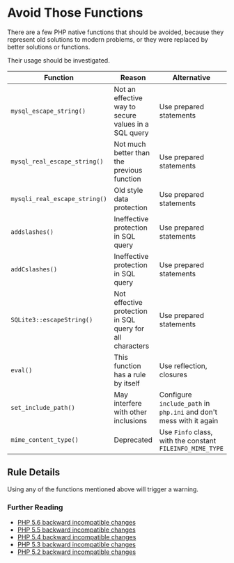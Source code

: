 <!-- Good Practices -->
# Avoid Those Functions

There are a few PHP native functions that should be avoided, because they represent old solutions to modern problems, or they were replaced by better solutions or functions. 

Their usage should be investigated. 

Function | Reason  |  Alternative
-------- | ------ | -----------
`mysql_escape_string()`  | Not an effective way to secure values in a SQL query  |  Use prepared statements
`mysql_real_escape_string()`  |  Not much better than the previous function  | Use prepared statements
`mysqli_real_escape_string()`  |  Old style data protection  | Use prepared statements
`addslashes()`  | Ineffective protection in SQL query  | Use prepared statements
`addCslashes()`  | Ineffective protection in SQL query  | Use prepared statements
`SQLite3::escapeString()` | Not effective protection in SQL query for all characters  | Use prepared statements
`eval()` | This function has a rule by itself  | Use reflection, closures
`set_include_path()` | May interfere with other inclusions | Configure `include_path` in `php.ini` and don't mess with it again
`mime_content_type()`   | Deprecated  | Use `Finfo` class, with the constant `FILEINFO_MIME_TYPE`


## Rule Details

Using any of the functions mentioned above will trigger a warning. 



### Further Reading

* [PHP 5.6 backward incompatible changes](http://php.net/migration56.incompatible)
* [PHP 5.5 backward incompatible changes](http://php.net/migration55.incompatible)
* [PHP 5.4 backward incompatible changes](http://php.net/migration54.incompatible)
* [PHP 5.3 backward incompatible changes](http://php.net/migration53.incompatible)
* [PHP 5.2 backward incompatible changes](http://php.net/migration52.incompatible)

